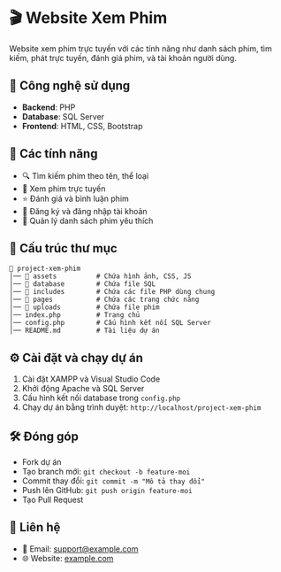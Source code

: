 # 🎬 Website Xem Phim

Website xem phim trực tuyến với các tính năng như danh sách phim, tìm kiếm, phát trực tuyến, đánh giá phim, và tài khoản người dùng.

## 📌 Công nghệ sử dụng
- **Backend**: PHP
- **Database**: SQL Server
- **Frontend**: HTML, CSS, Bootstrap

## 🚀 Các tính năng
- 🔍 Tìm kiếm phim theo tên, thể loại
- 🎥 Xem phim trực tuyến
- ⭐ Đánh giá và bình luận phim
- 👤 Đăng ký và đăng nhập tài khoản
- 📜 Quản lý danh sách phim yêu thích

## 📂 Cấu trúc thư mục
```
📁 project-xem-phim
│── 📁 assets          # Chứa hình ảnh, CSS, JS
│── 📁 database        # Chứa file SQL
│── 📁 includes        # Chứa các file PHP dùng chung
│── 📁 pages           # Chứa các trang chức năng
│── 📁 uploads         # Chứa file phim
│── index.php         # Trang chủ
│── config.php        # Cấu hình kết nối SQL Server
│── README.md         # Tài liệu dự án
```

## ⚙️ Cài đặt và chạy dự án
1. Cài đặt XAMPP và Visual Studio Code
2. Khởi động Apache và SQL Server
3. Cấu hình kết nối database trong `config.php`
4. Chạy dự án bằng trình duyệt: `http://localhost/project-xem-phim`

## 🛠️ Đóng góp
- Fork dự án
- Tạo branch mới: `git checkout -b feature-moi`
- Commit thay đổi: `git commit -m "Mô tả thay đổi"`
- Push lên GitHub: `git push origin feature-moi`
- Tạo Pull Request

## 📧 Liên hệ
- 📩 Email: support@example.com
- 🌐 Website: [example.com](http://example.com)
